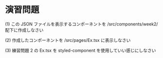 # 演習問題

(1) この JSON ファイルを表示するコンポーネントを /src/components/week2/ 配下に作成しなさい

(2) 作成したコンポーネントを /src/pages/Ex.tsx に表示しなさい

(3) 練習問題 2 の Ex.tsx を styled-component を使用していい感じにしなさい

